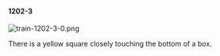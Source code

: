 #### 1202-3
![train-1202-3-0.png](https://github.com/lil-lab/nlvr/raw/master/nlvr/train/images/45/train-1202-3-0.png "train-1202-3-0.png")

There is a yellow square closely touching the bottom of a box.